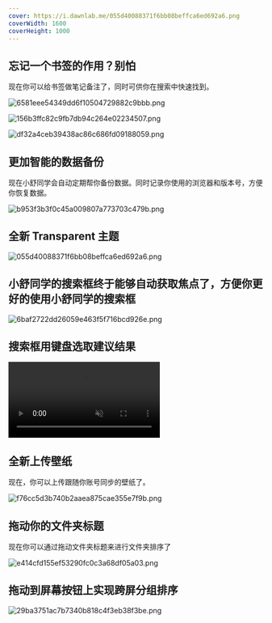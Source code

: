 ```yaml
---
cover: https://i.dawnlab.me/055d40088371f6bb08beffca6ed692a6.png
coverWidth: 1600
coverHeight: 1000
---
```


## 忘记一个书签的作用？别怕

现在你可以给书签做笔记备注了，同时可供你在搜索中快速找到。

![6581eee54349dd6f10504729882c9bbb.png](https://i.dawnlab.me/6581eee54349dd6f10504729882c9bbb.png)

![156b3ffc82c9fb7db94c264e02234507.png](https://i.dawnlab.me/156b3ffc82c9fb7db94c264e02234507.png)

![df32a4ceb39438ac86c686fd09188059.png](https://i.dawnlab.me/df32a4ceb39438ac86c686fd09188059.png)

## 更加智能的数据备份

现在小舒同学会自动定期帮你备份数据。同时记录你使用的浏览器和版本号，方便你恢复数据。

![b953f3b3f0c45a009807a773703c479b.png](https://i.dawnlab.me/b953f3b3f0c45a009807a773703c479b.png)

## 全新 Transparent 主题

![055d40088371f6bb08beffca6ed692a6.png](https://i.dawnlab.me/055d40088371f6bb08beffca6ed692a6.png)

## 小舒同学的搜索框终于能够自动获取焦点了，方便你更好的使用小舒同学的搜索框

![6baf2722dd26059e463f5f716bcd926e.png](https://i.dawnlab.me/6baf2722dd26059e463f5f716bcd926e.png)

## 搜索框用键盘选取建议结果

<a href="https://www.bilibili.com/video/BV12R4y1Q7VK" target="_blank"><video muted autoplay loop src="https://aw.xiaoshuapp.com/v1/storage/buckets/6332f2dc4f6a02ab09a6/files/635cf0366793f162c8b5/view?project=63007e8594ce26b45d67"></video></a>

## 全新上传壁纸

现在，你可以上传跟随你账号同步的壁纸了。

![f76cc5d3b740b2aaea875cae355e7f9b.png](https://i.dawnlab.me/f76cc5d3b740b2aaea875cae355e7f9b.png)

## 拖动你的文件夹标题

现在你可以通过拖动文件夹标题来进行文件夹排序了

![e414cfd155ef53290fc0c3a68df05a03.png](https://i.dawnlab.me/e414cfd155ef53290fc0c3a68df05a03.png)

## 拖动到屏幕按钮上实现跨屏分组排序

![29ba3751ac7b7340b818c4f3eb38f3be.png](https://i.dawnlab.me/29ba3751ac7b7340b818c4f3eb38f3be.png)
